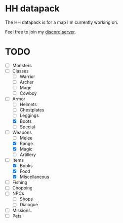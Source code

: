 # HH datapack

The HH datapack is for a map I'm currently working on.

Feel free to join my [discord server](https://discord.gg/grz5UCW).

# TODO
- [ ] Monsters
- [ ] Classes
  - [ ] Warrior
  - [ ] Archer
  - [ ] Mage
  - [ ] Cowboy
- [ ] Armor
  - [ ] Helmets
  - [ ] Chestplates
  - [ ] Leggings
  - [x] Boots
  - [ ] Special
- [ ] Weapons
  - [ ] Melee
  - [x] Range
  - [x] Magic
  - [ ] Artillery
- [ ] Items
  - [x] Books
  - [x] Food
  - [x] Miscellaneous
- [ ] Fishing
- [ ] Chopping
- [ ] NPCs
  - [ ] Shops
  - [ ] Dialogue
- [ ] Missions
- [ ] Pets
